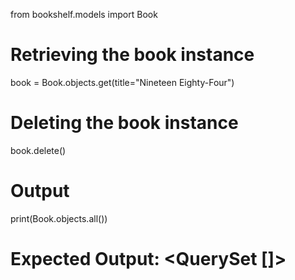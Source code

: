 from bookshelf.models import Book

# Retrieving the book instance

book = Book.objects.get(title="Nineteen Eighty-Four")

# Deleting the book instance

book.delete()

# Output

print(Book.objects.all())

# Expected Output: <QuerySet []>
